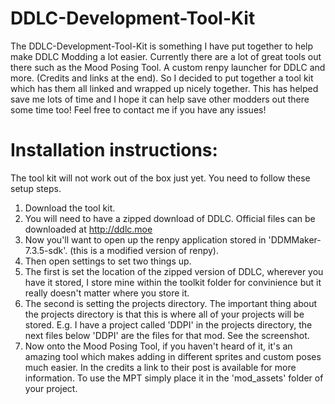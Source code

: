# DDLC-Development-Tool-Kit

The DDLC-Development-Tool-Kit is something I have put together to help make DDLC Modding a lot easier. Currently there are a lot of great tools out there such as the Mood Posing Tool. A custom renpy launcher for DDLC and more. (Credits and links at the end). So I decided to put together a tool kit which has them all linked and wrapped up nicely together. This has helped save me lots of time and I hope it can help save other modders out there some time too! Feel free to contact me if you have any issues!

# Installation instructions:

The tool kit will not work out of the box just yet. You need to follow these setup steps.
1. Download the tool kit.
2. You will need to have a zipped download of DDLC. Official files can be downloaded at http://ddlc.moe
3. Now you'll want to open up the renpy application stored in 'DDMMaker-7.3.5-sdk'. (this is a modified version of renpy).
4. Then open settings to set two things up. 
5. The first is set the location of the zipped version of DDLC, wherever you have it stored, I store mine within the toolkit folder for convinience but it really doesn't matter where you store it. 
6. The second is setting the projects directory. The important thing about the projects directory is that this is where all of your projects will be stored. E.g. I have a project called 'DDPI' in the projects directory, the next files below 'DDPI' are the files for that mod. See the screenshot.
7. Now onto the Mood Posing Tool, if you haven't heard of it, it's an amazing tool which makes adding in different sprites and custom poses much easier. In the credits a link to their post is available for more information. To use the MPT simply place it in the 'mod_assets' folder of your project.
